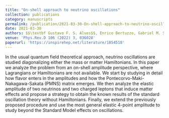 ```yaml
---
title: "On-shell approach to neutrino oscillations"
collection: publications
category: manuscripts
permalink: /publication/2021-03-30-On-shell-approach-to-neutrino-oscillations
date: 2021-03-30
authors: $$\textbf Gustavo F. S. Alves$$, Enrico Bertuzzo, Gabriel M. Salla 
venue: 'Phys.Rev.D 106 (2022) 3, 036028'
paperurl: 'https://inspirehep.net/literature/1854518'
---
```



In the usual quantum field theoretical approach, neutrino oscillations are studied diagonalizing either the mass or matter Hamiltonians. In this paper we analyze the problem from an on-shell amplitude perspective, where Lagrangians or Hamiltonians are not available. We start by studying in detail how flavor enters in the amplitudes and how the Pontecorvo-Maki-Nakagawa-Sakata (PMNS) matrix emerges. We then analyze the elastic amplitude of two neutrinos and two charged leptons that induce matter effects and propose a strategy to obtain the known results of the standard oscillation theory without Hamiltonians. Finally, we extend the previously proposed procedure and use the most general elastic 4-point amplitude to study beyond the Standard Model effects on oscillations.
